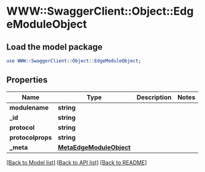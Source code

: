 # WWW::SwaggerClient::Object::EdgeModuleObject

## Load the model package
```perl
use WWW::SwaggerClient::Object::EdgeModuleObject;
```

## Properties
Name | Type | Description | Notes
------------ | ------------- | ------------- | -------------
**modulename** | **string** |  | 
**_id** | **string** |  | 
**protocol** | **string** |  | 
**protocolprops** | **string** |  | 
**_meta** | [**MetaEdgeModuleObject**](MetaEdgeModuleObject.md) |  | 

[[Back to Model list]](../README.md#documentation-for-models) [[Back to API list]](../README.md#documentation-for-api-endpoints) [[Back to README]](../README.md)


